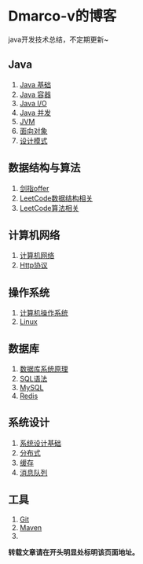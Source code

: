 # Dmarco-v的博客
java开发技术总结，不定期更新~

## Java
1. [Java 基础](Java/Java基础.md)
3. [Java 容器](Java/Java容器.md)
4. [Java I/O](Java/JavaIO.md)
5. [Java 并发](Java/Java并发.md)
6. [JVM](url)
6. [面向对象](url)
7. [设计模式](url)

## 数据结构与算法
1. [剑指offer](数据结构与算法/剑指Offer.md)
2. [LeetCode数据结构相关](数据结构与算法/LeetCode数据结构相关.md)
3. [LeetCode算法相关](数据结构与算法/LeetCode算法相关.md)

## 计算机网络
1. [计算机网络](计算机网络/计算机网络.md)
2. [Http协议](url)

## 操作系统
1. [计算机操作系统](操作系统/计算机操作系统.md)
2. [Linux](url)

## 数据库
1. [数据库系统原理](url)
2. [SQL语法](url)
3. [MySQL](url)
4. [Redis](url)

## 系统设计
1. [系统设计基础](url)
2. [分布式](url)
3. [缓存](url)
4. [消息队列](url)

## 工具
1. [Git](url)
2. [Maven](url)
3. 

**转载文章请在开头明显处标明该页面地址。**
